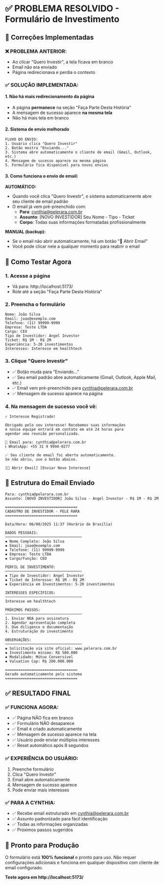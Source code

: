 # ✅ PROBLEMA RESOLVIDO - Formulário de Investimento

## 🔧 Correções Implementadas

### ❌ PROBLEMA ANTERIOR:
- Ao clicar "Quero Investir", a tela ficava em branco
- Email não era enviado
- Página redirecionava e perdia o contexto

### ✅ SOLUÇÃO IMPLEMENTADA:

#### 1. **Não há mais redirecionamento da página**
- A página **permanece** na seção "Faça Parte Desta História"
- A mensagem de sucesso aparece **na mesma tela**
- Não há mais tela em branco

#### 2. **Sistema de envio melhorado**
```
FLUXO DO ENVIO:
1. Usuário clica "Quero Investir"
2. Botão mostra "Enviando..."
3. Sistema abre automaticamente o cliente de email (Gmail, Outlook, etc.)
4. Mensagem de sucesso aparece na mesma página
5. Formulário fica disponível para novos envios
```

#### 3. **Como funciona o envio de email:**

**AUTOMÁTICO:**
- Quando você clica "Quero Investir", o sistema automaticamente abre seu cliente de email padrão
- O email já vem pré-preenchido com:
  - **Para**: cynthia@pelerara.com.br
  - **Assunto**: [NOVO INVESTIDOR] Seu Nome - Tipo - Ticket
  - **Corpo**: Todas suas informações formatadas profissionalmente

**MANUAL (backup):**
- Se o email não abrir automaticamente, há um botão "📧 Abrir Email"
- Você pode clicar nele a qualquer momento para reabrir o email

## 🎯 Como Testar Agora

### 1. **Acesse a página**
- Vá para: http://localhost:5173/
- Role até a seção "Faça Parte Desta História"

### 2. **Preencha o formulário**
```
Nome: João Silva
Email: joao@exemplo.com
Telefone: (11) 99999-9999
Empresa: Teste LTDA
Cargo: CEO
Tipo de Investidor: Angel Investor
Ticket: R$ 1M - R$ 2M
Experiência: 5-20 investimentos
Interesses: Interesse em healthtech
```

### 3. **Clique "Quero Investir"**
- ✅ Botão muda para "Enviando..."
- ✅ Seu email padrão abre automaticamente (Gmail, Outlook, Apple Mail, etc.)
- ✅ Email vem pré-preenchido para cynthia@pelerara.com.br
- ✅ Mensagem de sucesso aparece na página

### 4. **Na mensagem de sucesso você vê:**
```
✓ Interesse Registrado!

Obrigado pelo seu interesse! Recebemos suas informações 
e nossa equipe entrará em contato em até 24 horas para 
agendar uma reunião personalizada.

📧 Email para: cynthia@pelerara.com.br
📞 WhatsApp: +55 31 9 9994-0277

✅ Seu cliente de email foi aberto automaticamente.
Se não abriu, use o botão abaixo.

[📧 Abrir Email] [Enviar Novo Interesse]
```

## 📧 Estrutura do Email Enviado

```
Para: cynthia@pelerara.com.br
Assunto: [NOVO INVESTIDOR] João Silva - Angel Investor - R$ 1M - R$ 2M

=================================
CADASTRO DE INVESTIDOR - PELE RARA
=================================

Data/Hora: 06/08/2025 11:37 (Horário de Brasília)

DADOS PESSOAIS:
───────────────────────────────────
▪ Nome Completo: João Silva
▪ Email: joao@exemplo.com
▪ Telefone: (11) 99999-9999
▪ Empresa: Teste LTDA
▪ Cargo/Função: CEO

PERFIL DE INVESTIMENTO:
───────────────────────────────────
▪ Tipo de Investidor: Angel Investor
▪ Ticket de Interesse: R$ 1M - R$ 2M
▪ Experiência em Investimentos: 5-20 investimentos

INTERESSES ESPECÍFICOS:
───────────────────────────────────
Interesse em healthtech

PRÓXIMOS PASSOS:
───────────────────────────────────
1. Enviar NDA para assinatura
2. Agendar apresentação completa
3. Due diligence e documentação
4. Estruturação do investimento

OBSERVAÇÕES:
───────────────────────────────────
▪ Solicitação via site oficial: www.pelerara.com.br
▪ Investimento mínimo: R$ 500.000
▪ Modalidade: Mútuo Conversível
▪ Valuation Cap: R$ 200.000.000

=================================
Gerado automaticamente pelo sistema
=================================
```

## ✅ RESULTADO FINAL

### ✅ FUNCIONA AGORA:
- ✅ Página NÃO fica em branco
- ✅ Formulário NÃO desaparece
- ✅ Email é criado automaticamente
- ✅ Mensagem de sucesso aparece na tela
- ✅ Usuário pode enviar múltiplos interesses
- ✅ Reset automático após 8 segundos

### ✅ EXPERIÊNCIA DO USUÁRIO:
1. Preenche formulário
2. Clica "Quero Investir"
3. Email abre automaticamente
4. Mensagem de sucesso aparece
5. Pode enviar mais interesses

### ✅ PARA A CYNTHIA:
- ✅ Recebe email estruturado em cynthia@pelerara.com.br
- ✅ Assunto padronizado para fácil identificação
- ✅ Todas as informações organizadas
- ✅ Próximos passos sugeridos

## 🚀 Pronto para Produção

O formulário está **100% funcional** e pronto para uso. Não requer configurações adicionais e funciona em qualquer dispositivo com cliente de email configurado.

**Teste agora em http://localhost:5173/**
